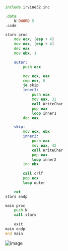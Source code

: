 ```asm
include irvine32.inc

.data
	N DWORD 5
.code

stars proc
	mov ecx, [esp + 4]
	mov eax, [esp + 4]
	dec eax
	mov ebx, 1

	outer:
		push ecx

		mov ecx, eax
		cmp ecx, 0
		je skip
		inner1:
			push eax
			mov eax, 32
			call WriteChar
			pop eax
			loop inner1
		dec eax

	skip:
		mov ecx, ebx
		inner2:
			push eax
			mov eax, 42
			call WriteChar
			pop eax
			loop inner2
		inc ebx
	
		call crlf
		pop ecx
		loop outer

	ret
stars endp

main proc
	push N
	call stars
	
	exit
main endp
end main
```
![image](https://github.com/user-attachments/assets/dcda308f-1098-4028-9090-89339e21eda3)
